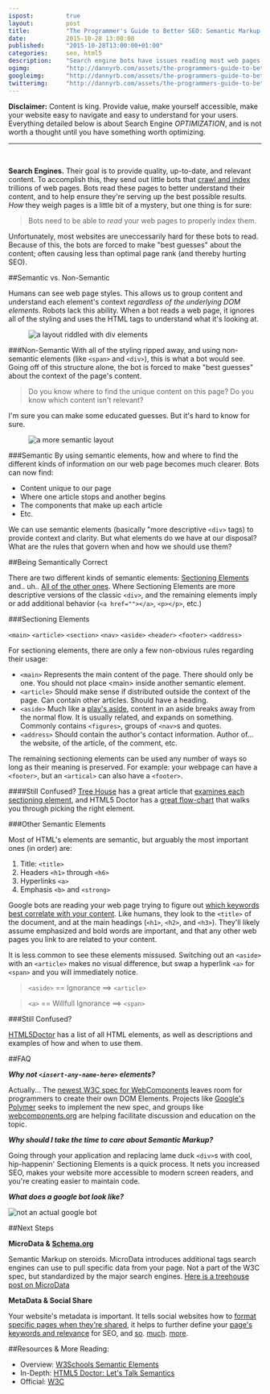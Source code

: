 ```yaml
---
ispost: 		true
layout: 		post
title:  		"The Programmer's Guide to Better SEO: Semantic Markup and HTML5"
date:   		2015-10-28 13:00:00
published:	 	"2015-10-28T13:00:00+01:00"
categories: 	seo, html5
description: 	"Search engine bots have issues reading most web pages. To improve search ranking, implement these tips to make your web page easier to read."
ogimg: 			"http://dannyrb.com/assets/the-programmers-guide-to-better-seo-semantic-markup-and-html5/google-bot.png"
googleimg: 		"http://dannyrb.com/assets/the-programmers-guide-to-better-seo-semantic-markup-and-html5/google-bot.png"
twitterimg: 	"http://dannyrb.com/assets/the-programmers-guide-to-better-seo-semantic-markup-and-html5/google-bot.png"
---
```


**Disclaimer:** Content is king. Provide value, make yourself accessible, make your website easy to navigate and easy to understand for your users. Everything detailed below is about Search Engine _OPTIMIZATION_, and is not worth a thought until you have something worth optimizing.

<hr /><br />


**Search Engines.** Their goal is to provide quality, up-to-date, and relevant content. To accomplish this, they send out little bots that [crawl and index](https://www.google.com/insidesearch/howsearchworks/crawling-indexing.html) trillions of web pages. Bots read these pages to better understand their content, and to help ensure they're serving up the best possible results. _How_ they weigh pages is a little bit of a mystery, but one thing is for sure:

> Bots need to be able to _read_ your web pages to properly index them.

Unfortunately, most websites are uneccessarily hard for these bots to read. Because of this, the bots are forced to make "best guesses" about the content; often causing less than optimal page rank (and thereby hurting SEO).

##Semantic vs. Non-Semantic

Humans can see web page styles. This allows us to group content and understand each element's context _regardless of the underlying DOM elements_. Robots lack this ability. When a bot reads a web page, it ignores all of the styling and uses the HTML tags to understand what it's looking at.

<figure class="w-3 pull-l">
	<img src="{{ page.url  | replace:'/posts/','/' | prepend: '/assets' }}non-semantic-layout.png" alt="a layout riddled with div elements" />
</figure>

###Non-Semantic
With all of the styling ripped away, and using non-semantic elements (like `<span>` and `<div>`), this is what a bot would see. Going off of this structure alone, the bot is forced to make "best guesses" about the context of the page's content. 

> Do you know where to find the unique content on this page? Do you know which content isn't relevant?

I'm sure you can make some educated guesses. But it's hard to know for sure.

<figure class="w-3 pull-r">
	<img src="{{ page.url  | replace:'/posts/','/' | prepend: '/assets' }}semantic-layout.png" alt="a more semantic layout" />
</figure>

###Semantic
By using semantic elements, how and where to find the different kinds of information on our web page becomes much clearer. Bots can now find: 

- Content unique to our page
- Where one article stops and another begins
- The components that make up each article
- Etc.

We can use semantic elements (basically "more descriptive `<div>` tags) to provide context and clarity. But what elements do we have at our disposal? What are the rules that govern when and how we should use them?


##Being Semantically Correct

There are two different kinds of semantic elements: [Sectioning Elements](http://blog.teamtreehouse.com/use-html5-sectioning-elements) and.. uh.. [All of the other ones](http://www.w3schools.com/tags/default.asp). Where Sectioning Elements are more descriptive versions of the classic `<div>`, and the remaining elements imply or add additional behavior (`<a href=""></a>`, `<p></p>`, etc.)

###Sectioning Elements

`<main>` `<article>` `<section>` `<nav>` `<aside>` `<header>` `<footer>` `<address>`

For sectioning elements, there are only a few non-obvious rules regarding their usage:

- `<main>` Represents the main content of the page. There should only be one. You should not place &lt;main&gt; inside another semantic element.
- `<article>` Should make sense if distributed outside the context of the page. Can contain other articles. Should have a heading.
- `<aside>` Much like a [play's aside](https://en.wikipedia.org/wiki/Aside), content in an aside breaks away from the normal flow. It is usually related, and expands on something. Commonly contains `<figures>`, groups of `<nav>`s and quotes.
- `<address>` Should contain the author's contact information. Author of... the website, of the article, of the comment, etc.

The remaining sectioning elements can be used any number of ways so long as their meaning is preserved. For example: your webpage can have a `<footer>`, but an `<artical>` can also have a `<footer>`.

####Still Confused? 
[Tree House](https://teamtreehouse.com/) has a great article that [examines each sectioning element](http://blog.teamtreehouse.com/use-html5-sectioning-elements), and HTML5 Doctor has a [great flow-chart](http://html5doctor.com/downloads/h5d-sectioning-flowchart.png) that walks you through picking the right element.

###Other Semantic Elements

Most of HTML's elements are semantic, but arguably the most important ones (in order) are:

1. Title: `<title>`
2. Headers `<h1>` through `<h6>`
3. Hyperlinks `<a>`
4. Emphasis `<b>` and `<strong>`

Google bots are reading your web page trying to figure out [which keywords best correlate with your content](https://support.google.com/webmasters/answer/35255?hl=en). Like humans, they look to the `<title>` of the document, and at the main headings (`<h1>`, `<h2>`, and `<h3>`). They'll likely assume emphasized and bold words are important, and that any other web pages you link to are related to your content.

It is less common to see these elements missused. Switching out an `<aside>` with an `<article>` makes no visual difference, but swap a hyperlink `<a>` for `<span>` and you will immediately notice.

> `<aside>` == Ignorance ==> `<article>`

> `<a>` == Willfull Ignorance ==> `<span>`


###Still Confused?

[HTML5Doctor](http://html5doctor.com/) has a list of all HTML elements, as well as descriptions and examples of how and when to use them.


##FAQ

**_Why not `<insert-any-name-here>` elements?_**

Actually... The [newest W3C spec for WebComponents](http://www.w3.org/wiki/WebComponents/) leaves room for programmers to create their own DOM Elements. Projects like [Google's Polymer](https://www.polymer-project.org/1.0/) seeks to implement the new spec, and groups like [webcomponents.org](http://webcomponents.org/) are helping facilitate discussion and education on the topic.

**_Why should I take the time to care about Semantic Markup?_**

Going through your application and replacing lame duck `<div>`s with cool, hip-happenin' Sectioning Elements is a quick process. It nets you increased SEO, makes your website more accessible to modern screen readers, and you're creating easier to maintain code.


**_What does a google bot look like?_**

<figure class="w-3" style="margin: 0 auto;">
	<img src="{{ page.url  | replace:'/posts/','/' | prepend: '/assets' }}google-bot.png" alt="not an actual google bot" />
</figure>


##Next Steps

**MicroData &amp; [Schema.org](http://www.schema.org/)**

Semantic Markup on steroids. MicroData introduces additional tags search engines can use to pull specific data from your page. Not a part of the W3C spec, but standardized by the major search engines. [Here is a treehouse post on MicroData](http://blog.teamtreehouse.com/writing-semantic-microformats-amp-microdata-in-html-markup)


**MetaData &amp; Social Share**

Your website's metadata is important. It tells social websites how to [format specific pages when they're shared](http://www.quicksprout.com/2013/03/25/social-media-meta-tags-how-to-use-open-graph-and-cards/), it helps to further define your [page's keywords and relevance](http://webdesign.tutsplus.com/articles/meta-tags-and-seo--webdesign-9683) for SEO, and [so](http://secretsaucehq.com/blog/social-media/the-ultimate-guide-to-social-media-meta-tags/). [much](https://github.com/antistatique/electron2015/issues/3). [more](http://blog.hubspot.com/marketing/seo-tactics-2015).


##Resources & More Reading: 
- Overview: [W3Schools Semantic Elements][W3Schools]
- In-Depth: [HTML5 Doctor: Let's Talk Semantics][HTML5Doctor]
- Official: [W3C][W3C]

[W3Schools]:    http://www.w3schools.com/html/html5_semantic_elements.asp
[HTML5Doctor]: 	http://html5doctor.com/lets-talk-about-semantics/
[W3C]: 			http://www.w3.org/TR/html5/dom.html#dom
